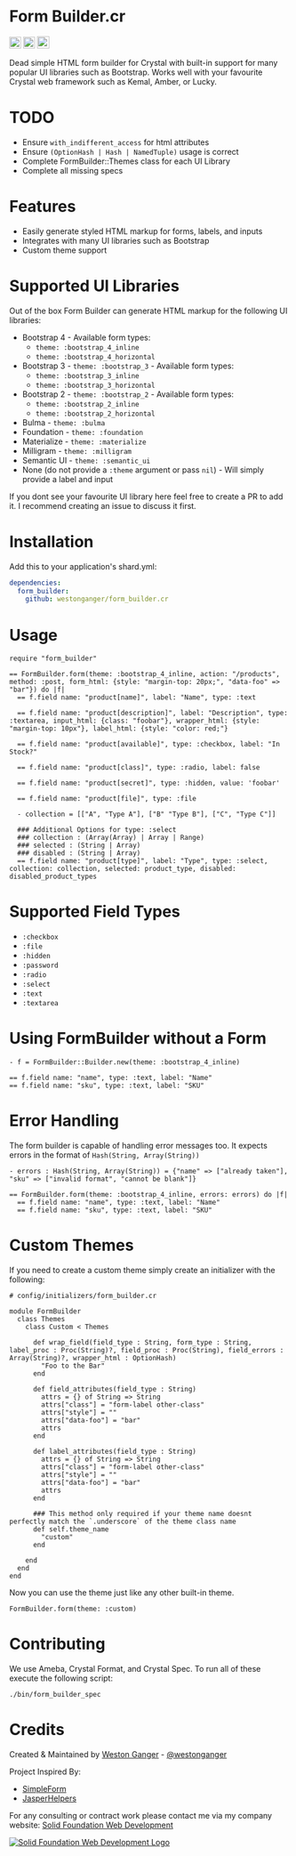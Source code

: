 # Form Builder.cr

<a href='https://github.com/westonganger/form_builder.cr/releases/latest' target='_blank'><img height='21' style='border:0px;height:21px;' src='https://img.shields.io/github/tag/westonganger/form_builder.cr.svg?maxAge=360&label=version' border='0' alt='Version'></a>
<a href='https://travis-ci.org/westonganger/form_builder.cr' target='_blank'><img height='21' style='border:0px;height:21px;' src='https://travis-ci.org/westonganger/form_builder.cr.svg?branch=master' border='0' alt='Build Status'></a>
<a href='https://ko-fi.com/A5071NK' target='_blank'><img height='22' style='border:0px;height:22px;' src='https://az743702.vo.msecnd.net/cdn/kofi1.png?v=a' border='0' alt='Buy Me a Coffee'></a> 

Dead simple HTML form builder for Crystal with built-in support for many popular UI libraries such as Bootstrap. Works well with your favourite Crystal web framework such as Kemal, Amber, or Lucky.

# TODO

- Ensure `with_indifferent_access` for html attributes
- Ensure `(OptionHash | Hash | NamedTuple)` usage is correct
- Complete FormBuilder::Themes class for each UI Library
- Complete all missing specs

# Features

- Easily generate styled HTML markup for forms, labels, and inputs
- Integrates with many UI libraries such as Bootstrap
- Custom theme support

# Supported UI Libraries

Out of the box Form Builder can generate HTML markup for the following UI libraries:

- Bootstrap 4 - Available form types:
  * `theme: :bootstrap_4_inline`
  * `theme: :bootstrap_4_horizontal`
- Bootstrap 3 - `theme: :bootstrap_3` - Available form types:
  * `theme: :bootstrap_3_inline`
  * `theme: :bootstrap_3_horizontal`
- Bootstrap 2 - `theme: :bootstrap_2` - Available form types:
  * `theme: :bootstrap_2_inline`
  * `theme: :bootstrap_2_horizontal`
- Bulma - `theme: :bulma`
- Foundation - `theme: :foundation`
- Materialize - `theme: :materialize`
- Milligram - `theme: :milligram`
- Semantic UI - `theme: :semantic_ui`
- None (do not provide a `:theme` argument or pass `nil`) - Will simply provide a label and input

If you dont see your favourite UI library here feel free to create a PR to add it. I recommend creating an issue to discuss it first.

# Installation

Add this to your application's shard.yml:

```yaml
dependencies:
  form_builder:
    github: westonganger/form_builder.cr
```

# Usage 

```crystal
require "form_builder"

== FormBuilder.form(theme: :bootstrap_4_inline, action: "/products", method: :post, form_html: {style: "margin-top: 20px;", "data-foo" => "bar"}) do |f|
  == f.field name: "product[name]", label: "Name", type: :text

  == f.field name: "product[description]", label: "Description", type: :textarea, input_html: {class: "foobar"}, wrapper_html: {style: "margin-top: 10px"}, label_html: {style: "color: red;"} 

  == f.field name: "product[available]", type: :checkbox, label: "In Stock?"

  == f.field name: "product[class]", type: :radio, label: false

  == f.field name: "product[secret]", type: :hidden, value: 'foobar'

  == f.field name: "product[file]", type: :file

  - collection = [["A", "Type A"], ["B" "Type B"], ["C", "Type C"]]
  
  ### Additional Options for type: :select
  ### collection : (Array(Array) | Array | Range)
  ### selected : (String | Array)
  ### disabled : (String | Array)
  == f.field name: "product[type]", label: "Type", type: :select, collection: collection, selected: product_type, disabled: disabled_product_types
```

# Supported Field Types

- `:checkbox`
- `:file`
- `:hidden`
- `:password`
- `:radio`
- `:select`
- `:text`
- `:textarea`

# Using FormBuilder without a Form

```crystal
- f = FormBuilder::Builder.new(theme: :bootstrap_4_inline)

== f.field name: "name", type: :text, label: "Name"
== f.field name: "sku", type: :text, label: "SKU"
```

# Error Handling

The form builder is capable of handling error messages too. It expects errors in the format of `Hash(String, Array(String))`

```crystal
- errors : Hash(String, Array(String)) = {"name" => ["already taken"], "sku" => ["invalid format", "cannot be blank"]}

== FormBuilder.form(theme: :bootstrap_4_inline, errors: errors) do |f|
  == f.field name: "name", type: :text, label: "Name"
  == f.field name: "sku", type: :text, label: "SKU"
```

# Custom Themes

If you need to create a custom theme simply create an initializer with the following:

```crystal
# config/initializers/form_builder.cr

module FormBuilder
  class Themes
    class Custom < Themes

      def wrap_field(field_type : String, form_type : String, label_proc : Proc(String)?, field_proc : Proc(String), field_errors : Array(String)?, wrapper_html : OptionHash)
        "Foo to the Bar"
      end

      def field_attributes(field_type : String)
        attrs = {} of String => String
        attrs["class"] = "form-label other-class"
        attrs["style"] = ""
        attrs["data-foo"] = "bar"
        attrs
      end

      def label_attributes(field_type : String)
        attrs = {} of String => String
        attrs["class"] = "form-label other-class"
        attrs["style"] = ""
        attrs["data-foo"] = "bar"
        attrs
      end

      ### This method only required if your theme name doesnt perfectly match the `.underscore` of the theme class name
      def self.theme_name
        "custom"
      end

    end
  end
end
```

Now you can use the theme just like any other built-in theme.

```crystal
FormBuilder.form(theme: :custom)
```

# Contributing

We use Ameba, Crystal Format, and Crystal Spec. To run all of these execute the following script:

```
./bin/form_builder_spec
```

# Credits

Created & Maintained by [Weston Ganger](https://westonganger.com) - [@westonganger](https://github.com/westonganger)

Project Inspired By:
 
- [SimpleForm](https://github.com/plataformatec/simple_form)
- [JasperHelpers](https://github.com/amberframework/jasper_helpers)

For any consulting or contract work please contact me via my company website: [Solid Foundation Web Development](https://solidfoundationwebdev.com)

[![Solid Foundation Web Development Logo](https://solidfoundationwebdev.com/logo-sm.png)](https://solidfoundationwebdev.com)
